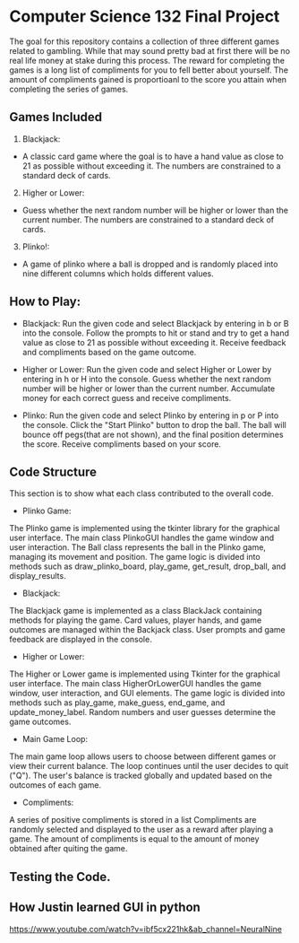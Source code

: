 # Computer Science 132 Final Project
The goal for this repository contains a collection of three different games related to gambling. While that may sound pretty bad at first there will be no real life money at stake during this process. The reward for completing the games is a long list of compliments for you to fell better about yourself. The amount of compliments gained is proportioanl to the score you attain when completing the series of games.
## Games Included
1. Blackjack:
  * A classic card game where the goal is to have a hand value as close to 21 as possible without exceeding it. The numbers are constrained to a standard deck of cards.
2. Higher or Lower:
  * Guess whether the next random number will be higher or lower than the current number. The numbers are constrained to a standard deck of cards.
3. Plinko!:
  * A game of plinko where a ball is dropped and is randomly placed into nine different columns which holds different values.

## How to Play:
* Blackjack:
Run the given code and select Blackjack by entering in b or B into the console.
Follow the prompts to hit or stand and try to get a hand value as close to 21 as possible without exceeding it.
Receive feedback and compliments based on the game outcome.

* Higher or Lower:
Run the given code and select Higher or Lower by entering in h or H into the console.
Guess whether the next random number will be higher or lower than the current number.
Accumulate money for each correct guess and receive compliments.

* Plinko:
Run the given code and select Plinko by entering in p or P into the console.
Click the "Start Plinko" button to drop the ball.
The ball will bounce off pegs(that are not shown), and the final position determines the score.
Receive compliments based on your score.

## Code Structure
This section is to show what each class contributed to the overall code.

* Plinko Game:

The Plinko game is implemented using the tkinter library for the graphical user interface.
The main class PlinkoGUI handles the game window and user interaction.
The Ball class represents the ball in the Plinko game, managing its movement and position.
The game logic is divided into methods such as draw_plinko_board, play_game, get_result, drop_ball, and display_results.

* Blackjack:

The Blackjack game is implemented as a class BlackJack containing methods for playing the game.
Card values, player hands, and game outcomes are managed within the Backjack class.
User prompts and game feedback are displayed in the console.

* Higher or Lower:

The Higher or Lower game is implemented using Tkinter for the graphical user interface.
The main class HigherOrLowerGUI handles the game window, user interaction, and GUI elements.
The game logic is divided into methods such as play_game, make_guess, end_game, and update_money_label.
Random numbers and user guesses determine the game outcomes.

* Main Game Loop:

The main game loop allows users to choose between different games or view their current balance.
The loop continues until the user decides to quit ("Q").
The user's balance is tracked globally and updated based on the outcomes of each game.

* Compliments:

A series of positive compliments is stored in a list
Compliments are randomly selected and displayed to the user as a reward after playing a game.
The amount of compliments is equal to the amount of money obtained after quiting the game.
## Testing the Code.


## How Justin learned GUI in python
https://www.youtube.com/watch?v=ibf5cx221hk&ab_channel=NeuralNine
